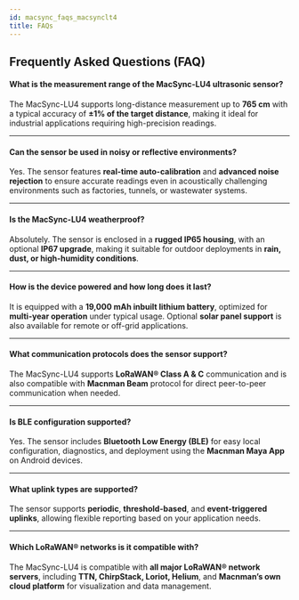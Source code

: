 ```yaml
---
id: macsync_faqs_macsynclt4
title: FAQs
---
```


## Frequently Asked Questions (FAQ)

#### What is the measurement range of the MacSync-LU4 ultrasonic sensor?
The MacSync-LU4 supports long-distance measurement up to **765 cm** with a typical accuracy of **±1% of the target distance**, making it ideal for industrial applications requiring high-precision readings.

----

#### Can the sensor be used in noisy or reflective environments?
Yes. The sensor features **real-time auto-calibration** and **advanced noise rejection** to ensure accurate readings even in acoustically challenging environments such as factories, tunnels, or wastewater systems.

----

#### Is the MacSync-LU4 weatherproof?
Absolutely. The sensor is enclosed in a **rugged IP65 housing**, with an optional **IP67 upgrade**, making it suitable for outdoor deployments in **rain, dust, or high-humidity conditions**.

----

#### How is the device powered and how long does it last?
It is equipped with a **19,000 mAh inbuilt lithium battery**, optimized for **multi-year operation** under typical usage. Optional **solar panel support** is also available for remote or off-grid applications.

----

#### What communication protocols does the sensor support?
The MacSync-LU4 supports **LoRaWAN® Class A & C** communication and is also compatible with **Macnman Beam** protocol for direct peer-to-peer communication when needed.

----

#### Is BLE configuration supported?
Yes. The sensor includes **Bluetooth Low Energy (BLE)** for easy local configuration, diagnostics, and deployment using the **Macnman Maya App** on Android devices.

----

#### What uplink types are supported?
The sensor supports **periodic**, **threshold-based**, and **event-triggered uplinks**, allowing flexible reporting based on your application needs.

----

#### Which LoRaWAN® networks is it compatible with?
The MacSync-LU4 is compatible with **all major LoRaWAN® network servers**, including **TTN, ChirpStack, Loriot, Helium**, and **Macnman’s own cloud platform** for visualization and data management.
